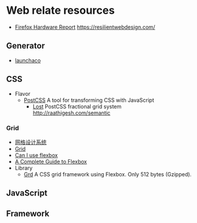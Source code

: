 # Web relate resources

* [Firefox Hardware Report](https://metrics.mozilla.com/firefox-hardware-report/)
https://resilientwebdesign.com/

## Generator

* [launchaco](http://launchaco.com/build/)

## CSS

* Flavor
  * [PostCSS](https://github.com/postcss/postcss) A tool for transforming CSS with JavaScript
    * [Lost](https://github.com/peterramsing/lost)
      PostCSS fractional grid system
http://raathigesh.com/semantic
### Grid
* [网格设计系统](https://zh.wikipedia.org/wiki/栅格设计)
* [Grid](https://en.wikipedia.org/wiki/Grid_(graphic_design))
* [Can I use flexbox](http://caniuse.com/#feat=flexbox)
* [A Complete Guide to Flexbox](https://css-tricks.com/snippets/css/a-guide-to-flexbox/)
* Library
  * [Grd](https://github.com/1000ch/grd)
    A CSS grid framework using Flexbox. Only 512 bytes (Gzipped).

## JavaScript

## Framework
